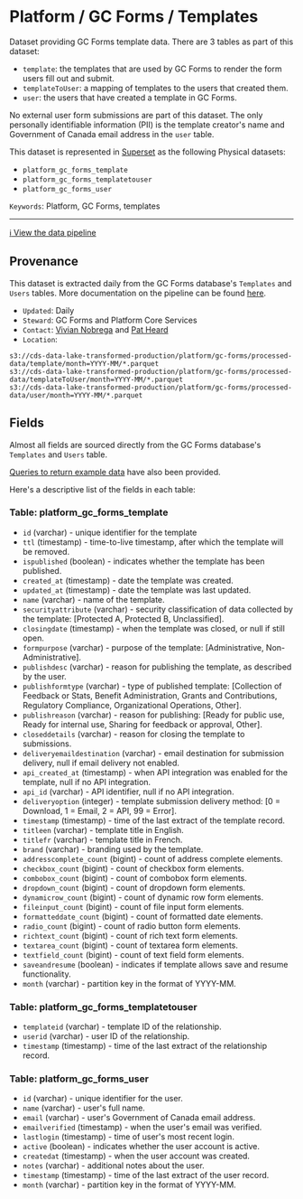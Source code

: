 # Platform / GC Forms / Templates

Dataset providing GC Forms template data.  There are 3 tables as part of this dataset:

- `template`: the templates that are used by GC Forms to render the form users fill out and submit.
- `templateToUser`: a mapping of templates to the users that created them.
- `user`: the users that have created a template in GC Forms.

No external user form submissions are part of this dataset. The only personally identifiable information (PII) is the template creator's name and Government of Canada email address in the `user` table.

This dataset is represented in [Superset](https://superset.cds-snc.ca/) as the following Physical datasets:

- `platform_gc_forms_template` 
- `platform_gc_forms_templatetouser`
- `platform_gc_forms_user`

`Keywords`: Platform, GC Forms, templates

---

[:information_source:  View the data pipeline](../../../pipelines/platform/gc-forms/templates.md)

## Provenance

This dataset is extracted daily from the GC Forms database's `Templates` and `Users` tables. More documentation on the pipeline can be found [here](../../../pipelines/platform/gc-forms/templates.md).

* `Updated`: Daily
* `Steward`: GC Forms and Platform Core Services
* `Contact`: [Vivian Nobrega](mailto:vivian.nobrega@cds-snc.ca) and [Pat Heard](mailto:patrick.heard@cds-snc.ca)
* `Location`: 
```
s3://cds-data-lake-transformed-production/platform/gc-forms/processed-data/template/month=YYYY-MM/*.parquet
s3://cds-data-lake-transformed-production/platform/gc-forms/processed-data/templateToUser/month=YYYY-MM/*.parquet
s3://cds-data-lake-transformed-production/platform/gc-forms/processed-data/user/month=YYYY-MM/*.parquet
```

## Fields

Almost all fields are sourced directly from the GC Forms database's `Templates` and `Users` table.

[Queries to return example data](examples/templates.sql) have also been provided.

Here's a descriptive list of the fields in each table:

### Table: platform_gc_forms_template

* `id` (varchar) - unique identifier for the template
* `ttl` (timestamp) - time-to-live timestamp, after which the template will be removed.
* `ispublished` (boolean) - indicates whether the template has been published.
* `created_at` (timestamp) - date the template was created.
* `updated_at` (timestamp) - date the template was last updated.
* `name` (varchar) - name of the template.
* `securityattribute` (varchar) - security classification of data collected by the template: [Protected A, Protected B, Unclassified].
* `closingdate` (timestamp) - when the template was closed, or null if still open.
* `formpurpose` (varchar) - purpose of the template: [Administrative,  Non-Administrative].
* `publishdesc` (varchar) - reason for publishing the template, as described by the user.
* `publishformtype` (varchar) - type of published template: [Collection of Feedback or Stats, Benefit Administration, Grants and Contributions, Regulatory Compliance, Organizational Operations, Other].
* `publishreason` (varchar) - reason for publishing: [Ready for public use, Ready for internal use, Sharing for feedback or approval, Other].
* `closeddetails` (varchar) - reason for closing the template to submissions.
* `deliveryemaildestination` (varchar) - email destination for submission delivery, null if email delivery not enabled.
* `api_created_at` (timestamp) - when API integration was enabled for the template, null if no API integration.
* `api_id` (varchar) - API identifier, null if no API integration.
* `deliveryoption` (integer) - template submission delivery method: [0 = Download, 1 = Email, 2 = API, 99 = Error].
* `timestamp` (timestamp) - time of the last extract of the template record.
* `titleen` (varchar) - template title in English.
* `titlefr` (varchar) - template title in French.
* `brand` (varchar) - branding used by the template.
* `addresscomplete_count` (bigint) - count of address complete elements.
* `checkbox_count` (bigint) - count of checkbox form elements.
* `combobox_count` (bigint) - count of combobox form elements.
* `dropdown_count` (bigint) - count of dropdown form elements.
* `dynamicrow_count` (bigint) - count of dynamic row form elements.
* `fileinput_count` (bigint) - count of file input form elements.
* `formatteddate_count` (bigint) - count of formatted date elements.
* `radio_count` (bigint) - count of radio button form elements.
* `richtext_count` (bigint) - count of rich text form elements.
* `textarea_count` (bigint) - count of textarea form elements.
* `textfield_count` (bigint) - count of text field form elements.
* `saveandresume` (boolean) - indicates if template allows save and resume functionality.
* `month` (varchar) - partition key in the format of YYYY-MM.
			
### Table: platform_gc_forms_templatetouser

* `templateid` (varchar) - template ID of the relationship.
* `userid` (varchar) - user ID of the relationship.
* `timestamp` (timestamp) - time of the last extract of the relationship record.
				
### Table: platform_gc_forms_user		

* `id` (varchar) - unique identifier for the user.
* `name` (varchar) - user's full name.
* `email` (varchar) - user's Government of Canada email address.
* `emailverified` (timestamp) - when the user's email was verified.
* `lastlogin` (timestamp) - time of user's most recent login.
* `active` (boolean) - indicates whether the user account is active.
* `createdat` (timestamp) - when the user account was created.
* `notes` (varchar) - additional notes about the user.
* `timestamp` (timestamp) - time of the last extract of the user record.
* `month` (varchar) - partition key in the format of YYYY-MM.
